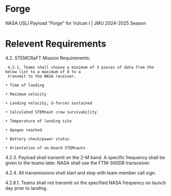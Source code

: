 # Forge
NASA USLI Payload "Forge" for Vulcan I | JMU 2024-2025 Season

# Relevent Requirements
4.2. STEMCRaFT Mission Requirements:

     4.2.1. Teams shall choose a minimum of 3 pieces of data from the below list to a maximum of 8 to a 
     transmit to the NASA receiver.
  
    • Time of landing

    • Maximum velocity
    
    • Landing velocity, G-forces sustained
    
    • Calculated STEMnaut crew survivability
    
    • Temperature of landing site
    
    • Apogee reached
    
    • Battery check/power status
    
    • Orientation of on-board STEMnauts

4.2.3. Payload shall transmit on the 2-M band. A specific frequency shall be given to the teams later.
NASA shall use the FTM-300DR transceiver.

4.2.4. All transmissions shall start and stop with team member call sign.

4.2.6.1. Teams shall not transmit on the specified NASA frequency on launch day prior to landing.
